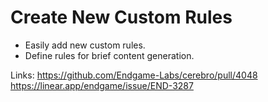 # Create New Custom Rules

- Easily add new custom rules.
- Define rules for brief content generation.

Links:
https://github.com/Endgame-Labs/cerebro/pull/4048
https://linear.app/endgame/issue/END-3287

